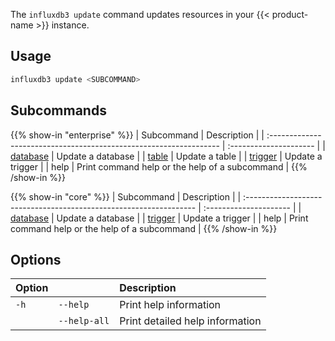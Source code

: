 The `influxdb3 update` command updates resources in your {{< product-name >}} instance.

## Usage

<!--pytest.mark.skip-->

```bash
influxdb3 update <SUBCOMMAND>
```

## Subcommands

{{% show-in "enterprise" %}}
| Subcommand                                                         | Description            |
| :----------------------------------------------------------------- | :--------------------- |
| [database](/influxdb3/version/reference/cli/influxdb3/update/database/) | Update a database      |
| [table](/influxdb3/version/reference/cli/influxdb3/update/table/)     | Update a table         |
| [trigger](/influxdb3/version/reference/cli/influxdb3/update/trigger/)   | Update a trigger       |
| help                                                               | Print command help or the help of a subcommand |
{{% /show-in %}}

{{% show-in "core" %}}
| Subcommand                                                         | Description            |
| :----------------------------------------------------------------- | :--------------------- |
| [database](/influxdb3/version/reference/cli/influxdb3/update/database/) | Update a database      |
| [trigger](/influxdb3/version/reference/cli/influxdb3/update/trigger/)   | Update a trigger       |
| help                                                               | Print command help or the help of a subcommand |
{{% /show-in %}}

## Options

| Option |              | Description                     |
| :----- | :----------- | :------------------------------ |
| `-h`   | `--help`     | Print help information          |
|        | `--help-all` | Print detailed help information |